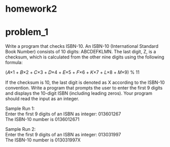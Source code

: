 # homework2

# problem_1

Write a program that checks ISBN-10. An ISBN-10 (International Standard Book Number) consists of 10 digits: ABCDEFKLMN. The last digit, Z, is a checksum, which is calculated from the other nine digits using the following formula:                     

(𝐴×1 + 𝐵×2 + 𝐶×3 + 𝐷×4 + 𝐸×5 + 𝐹×6 + 𝐾×7 + 𝐿×8 + 𝑀×9) % 11                           

If the checksum is 10, the last digit is denoted as X according to the ISBN-10 convention. Write a program that prompts the user to enter the first 9 digits and displays the 10-digit ISBN (including leading zeros). Your program should read the input as an integer.                        

Sample Run 1:             
Enter the first 9 digits of an ISBN as integer: 013601267                 
The ISBN-10 number is 0136012671          

Sample Run 2:                     
Enter the first 9 digits of an ISBN as integer: 013031997                   
The ISBN-10 number is 013031997X                
